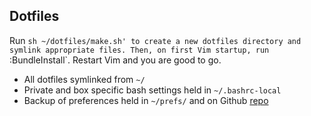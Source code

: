 ## Dotfiles

Run `sh ~/dotfiles/make.sh' to create a new dotfiles directory and symlink appropriate files. Then,
on first Vim startup, run `:BundleInstall`. Restart Vim and you are good to go.

* All dotfiles symlinked from `~/`
* Private and box specific bash settings held in `~/.bashrc-local`
* Backup of preferences held in `~/prefs/` and on Github [repo](https://github.com/cdmedia/prefs)
